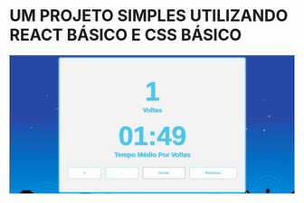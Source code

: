 # UM PROJETO SIMPLES UTILIZANDO REACT BÁSICO E CSS BÁSICO

![](https://github.com/PatrikDeveloper/contador-react/blob/master/src/assets/img/screenshot.png)